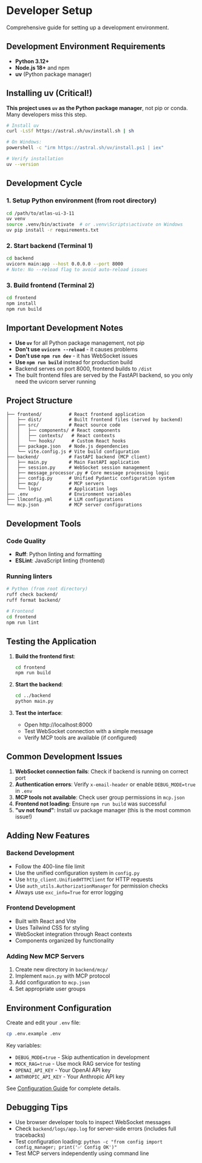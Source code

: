 # Developer Setup

Comprehensive guide for setting up a development environment.

## Development Environment Requirements

- **Python 3.12+**
- **Node.js 18+** and npm
- **uv** (Python package manager)

## Installing uv (Critical!)

**This project uses `uv` as the Python package manager**, not pip or conda. Many developers miss this step.

```bash
# Install uv
curl -LsSf https://astral.sh/uv/install.sh | sh

# On Windows:
powershell -c "irm https://astral.sh/uv/install.ps1 | iex"

# Verify installation
uv --version
```

## Development Cycle

### 1. Setup Python environment (from root directory)
```bash
cd /path/to/atlas-ui-3-11
uv venv
source .venv/bin/activate  # or .venv\Scripts\activate on Windows
uv pip install -r requirements.txt
```

### 2. Start backend (Terminal 1)
```bash
cd backend
uvicorn main:app --host 0.0.0.0 --port 8000
# Note: No --reload flag to avoid auto-reload issues
```

### 3. Build frontend (Terminal 2)
```bash
cd frontend
npm install
npm run build
```

## Important Development Notes

- **Use `uv`** for all Python package management, not pip
- **Don't use `uvicorn --reload`** - it causes problems
- **Don't use `npm run dev`** - it has WebSocket issues
- **Use `npm run build`** instead for production build
- Backend serves on port 8000, frontend builds to `/dist`
- The built frontend files are served by the FastAPI backend, so you only need the uvicorn server running

## Project Structure

```
├── frontend/          # React frontend application
│   ├── dist/          # Built frontend files (served by backend)
│   ├── src/           # React source code
│   │   ├── components/ # React components
│   │   ├── contexts/   # React contexts
│   │   └── hooks/      # Custom React hooks
│   ├── package.json   # Node.js dependencies
│   └── vite.config.js # Vite build configuration
├── backend/           # FastAPI backend (MCP client)
│   ├── main.py        # Main FastAPI application
│   ├── session.py     # WebSocket session management
│   ├── message_processor.py # Core message processing logic
│   ├── config.py      # Unified Pydantic configuration system
│   ├── mcp/           # MCP servers
│   └── logs/          # Application logs
├── .env               # Environment variables
├── llmconfig.yml      # LLM configurations
└── mcp.json           # MCP server configurations
```

## Development Tools

### Code Quality
- **Ruff**: Python linting and formatting
- **ESLint**: JavaScript linting (frontend)

### Running linters
```bash
# Python (from root directory)
ruff check backend/
ruff format backend/

# Frontend
cd frontend
npm run lint
```

## Testing the Application

1. **Build the frontend first**:
   ```bash
   cd frontend
   npm run build
   ```

2. **Start the backend**:
   ```bash
   cd ../backend
   python main.py
   ```

3. **Test the interface**:
   - Open http://localhost:8000
   - Test WebSocket connection with a simple message
   - Verify MCP tools are available (if configured)

## Common Development Issues

1. **WebSocket connection fails**: Check if backend is running on correct port
2. **Authentication errors**: Verify `x-email-header` or enable `DEBUG_MODE=true` in `.env`
3. **MCP tools not available**: Check user group permissions in `mcp.json`
4. **Frontend not loading**: Ensure `npm run build` was successful
5. **"uv not found"**: Install uv package manager (this is the most common issue!)

## Adding New Features

### Backend Development
- Follow the 400-line file limit
- Use the unified configuration system in `config.py`
- Use `http_client.UnifiedHTTPClient` for HTTP requests
- Use `auth_utils.AuthorizationManager` for permission checks
- Always use `exc_info=True` for error logging

### Frontend Development
- Built with React and Vite
- Uses Tailwind CSS for styling
- WebSocket integration through React contexts
- Components organized by functionality

### Adding New MCP Servers
1. Create new directory in `backend/mcp/`
2. Implement `main.py` with MCP protocol
3. Add configuration to `mcp.json`
4. Set appropriate user groups

## Environment Configuration

Create and edit your `.env` file:
```bash
cp .env.example .env
```

Key variables:
- `DEBUG_MODE=true` - Skip authentication in development
- `MOCK_RAG=true` - Use mock RAG service for testing
- `OPENAI_API_KEY` - Your OpenAI API key
- `ANTHROPIC_API_KEY` - Your Anthropic API key

See [Configuration Guide](configuration.md) for complete details.

## Debugging Tips

- Use browser developer tools to inspect WebSocket messages
- Check `backend/logs/app.log` for server-side errors (includes full tracebacks)
- Test configuration loading: `python -c "from config import config_manager; print('✅ Config OK')"`
- Test MCP servers independently using command line